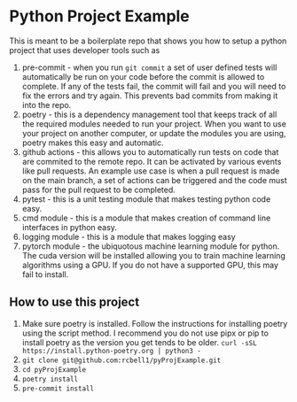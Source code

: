 # Python Project Example

This is meant to be a boilerplate repo that shows you how to setup a
python project that uses developer tools such as

1. pre-commit - when you run `git commit` a set of user defined tests will
automatically be run on your code before the commit is allowed to complete. If
any of the tests fail, the commit will fail and you will need to fix the errors
and try again. This prevents bad commits from making it into the repo.
2. poetry - this is a dependency management tool that keeps track of all the
required modules needed to run your project. When you want to use your project
on another computer, or update the modules you are using, poetry makes this
easy and automatic.
3. github actions - this allows you to automatically run tests on code that are
commited to the remote repo. It can be activated by various events like pull
requests. An example use case is when a pull request is made on the main
branch, a set of actions can be triggered and the code must pass for the pull
request to be completed.
4. pytest - this is a unit testing module that makes testing python code easy.
5. cmd module - this is a module that makes creation of command line interfaces
in python easy.
6. logging module - this is a module that makes logging easy
7. pytorch module - the ubiquotous machine learning module for python. The
cuda version will be installed allowing you to train machine learning algorithms
using a GPU. If you do not have a supported GPU, this may fail to install.

## How to use this project

1. Make sure poetry is installed. Follow the instructions for installing poetry
using the script method. I recommend you do not use pipx or pip to install
poetry as the version you get tends to be older.
`curl -sSL https://install.python-poetry.org | python3 -`
2. `git clone git@github.com:rcbell1/pyProjExample.git`
3. `cd pyProjExample`
4. `poetry install`
5. `pre-commit install`
